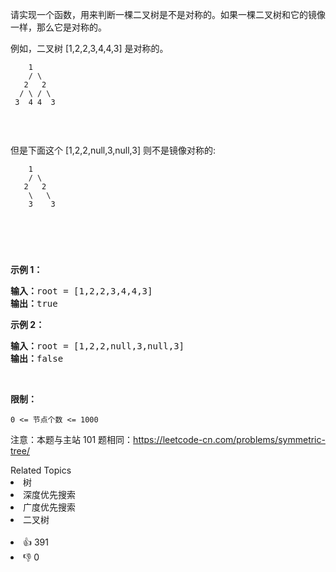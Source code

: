 <p>请实现一个函数，用来判断一棵二叉树是不是对称的。如果一棵二叉树和它的镜像一样，那么它是对称的。</p>

<p>例如，二叉树&nbsp;[1,2,2,3,4,4,3] 是对称的。</p>

<p><code>&nbsp; &nbsp; 1<br> &nbsp; &nbsp;/ \<br> &nbsp; 2 &nbsp; 2<br> &nbsp;/ \ / \<br> 3 &nbsp;4 4 &nbsp;3</br></br></br></br></code><br> 但是下面这个&nbsp;[1,2,2,null,3,null,3] 则不是镜像对称的:</br></p>

<p><code>&nbsp; &nbsp; 1<br> &nbsp; &nbsp;/ \<br> &nbsp; 2 &nbsp; 2<br> &nbsp; &nbsp;\ &nbsp; \<br> &nbsp; &nbsp;3 &nbsp; &nbsp;3</br></br></br></br></code></p>

<p>&nbsp;</p>

<p><strong>示例 1：</strong></p>

<pre><strong>输入：</strong>root = [1,2,2,3,4,4,3]
<strong>输出：</strong>true
</pre>

<p><strong>示例 2：</strong></p>

<pre><strong>输入：</strong>root = [1,2,2,null,3,null,3]
<strong>输出：</strong>false</pre>

<p>&nbsp;</p>

<p><strong>限制：</strong></p>

<p><code>0 &lt;= 节点个数 &lt;= 1000</code></p>

<p>注意：本题与主站 101 题相同：<a href="https://leetcode-cn.com/problems/symmetric-tree/">https://leetcode-cn.com/problems/symmetric-tree/</a></p>

<div><div>Related Topics</div><div><li>树</li><li>深度优先搜索</li><li>广度优先搜索</li><li>二叉树</li></div></div><br><div><li>👍 391</li><li>👎 0</li></div>